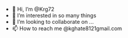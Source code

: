- 👋 Hi, I’m @Krg72
- 👀 I’m interested in so many things  
- 💞️ I’m looking to collaborate on ...
- 📫 How to reach me @kghate8121gmail.com

<!---
Krg72/Krg72 is a ✨ special ✨ repository because its `README.md` (this file) appears on your GitHub profile.
You can click the Preview link to take a look at your changes.
--->
